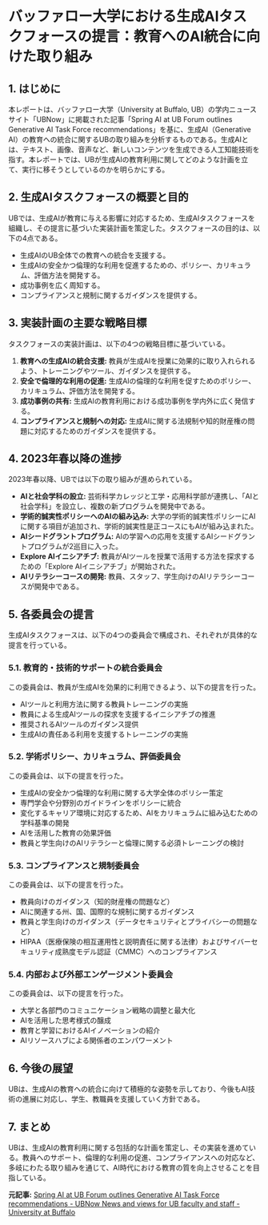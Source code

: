 # バッファロー大学における生成AIタスクフォースの提言：教育へのAI統合に向けた取り組み

## 1. はじめに

本レポートは、バッファロー大学（University at Buffalo, UB）の学内ニュースサイト「UBNow」に掲載された記事「Spring AI at UB Forum outlines Generative AI Task Force recommendations」を基に、生成AI（Generative AI）の教育への統合に関するUBの取り組みを分析するものである。生成AIとは、テキスト、画像、音声など、新しいコンテンツを生成できる人工知能技術を指す。本レポートでは、UBが生成AIの教育利用に関してどのような計画を立て、実行に移そうとしているのかを明らかにする。

## 2. 生成AIタスクフォースの概要と目的

UBでは、生成AIが教育に与える影響に対応するため、生成AIタスクフォースを組織し、その提言に基づいた実装計画を策定した。タスクフォースの目的は、以下の4点である。

* 生成AIのUB全体での教育への統合を支援する。
* 生成AIの安全かつ倫理的な利用を促進するための、ポリシー、カリキュラム、評価方法を開発する。
* 成功事例を広く周知する。
* コンプライアンスと規制に関するガイダンスを提供する。

## 3. 実装計画の主要な戦略目標

タスクフォースの実装計画は、以下の4つの戦略目標に基づいている。

1. **教育への生成AIの統合支援:** 教員が生成AIを授業に効果的に取り入れられるよう、トレーニングやツール、ガイダンスを提供する。
2. **安全で倫理的な利用の促進:** 生成AIの倫理的な利用を促すためのポリシー、カリキュラム、評価方法を開発する。
3. **成功事例の共有:** 生成AIの教育利用における成功事例を学内外に広く発信する。
4. **コンプライアンスと規制への対応:** 生成AIに関する法規制や知的財産権の問題に対応するためのガイダンスを提供する。

## 4. 2023年春以降の進捗

2023年春以降、UBでは以下の取り組みが進められている。

* **AIと社会学科の設立:** 芸術科学カレッジと工学・応用科学部が連携し、「AIと社会学科」を設立し、複数の新プログラムを開発中である。
* **学術的誠実性ポリシーへのAIの組み込み:** 大学の学術的誠実性ポリシーにAIに関する項目が追加され、学術的誠実性是正コースにもAIが組み込まれた。
* **AIシードグラントプログラム:** AIの学習への応用を支援するAIシードグラントプログラムが2巡目に入った。
* **Explore AIイニシアチブ:** 教員がAIツールを授業で活用する方法を探求するための「Explore AIイニシアチブ」が開始された。
* **AIリテラシーコースの開発:** 教員、スタッフ、学生向けのAIリテラシーコースが開発中である。

## 5. 各委員会の提言

生成AIタスクフォースは、以下の4つの委員会で構成され、それぞれが具体的な提言を行っている。

### 5.1. 教育的・技術的サポートの統合委員会

この委員会は、教員が生成AIを効果的に利用できるよう、以下の提言を行った。

* AIツールと利用方法に関する教員トレーニングの実施
* 教員による生成AIツールの探求を支援するイニシアチブの推進
* 推奨されるAIツールのガイダンス提供
* 生成AIの責任ある利用を支援するトレーニングの実施

### 5.2. 学術ポリシー、カリキュラム、評価委員会

この委員会は、以下の提言を行った。

* 生成AIの安全かつ倫理的な利用に関する大学全体のポリシー策定
* 専門学会や分野別のガイドラインをポリシーに統合
* 変化するキャリア環境に対応するため、AIをカリキュラムに組み込むための学科基準の開発
* AIを活用した教育の効果評価
* 教員と学生向けのAIリテラシーと倫理に関する必須トレーニングの検討

### 5.3. コンプライアンスと規制委員会

この委員会は、以下の提言を行った。

* 教員向けのガイダンス（知的財産権の問題など）
* AIに関連する州、国、国際的な規制に関するガイダンス
* 教員と学生向けのガイダンス（データセキュリティとプライバシーの問題など）
* HIPAA（医療保険の相互運用性と説明責任に関する法律）およびサイバーセキュリティ成熟度モデル認証（CMMC）へのコンプライアンス

### 5.4. 内部および外部エンゲージメント委員会

この委員会は、以下の提言を行った。

* 大学と各部門のコミュニケーション戦略の調整と最大化
* AIを活用した思考様式の醸成
* 教育と学習におけるAIイノベーションの紹介
* AIリソースハブによる関係者のエンパワーメント

## 6. 今後の展望

UBは、生成AIの教育への統合に向けて積極的な姿勢を示しており、今後もAI技術の進展に対応し、学生、教職員を支援していく方針である。

## 7. まとめ

UBは、生成AIの教育利用に関する包括的な計画を策定し、その実装を進めている。教員へのサポート、倫理的な利用の促進、コンプライアンスへの対応など、多岐にわたる取り組みを通じて、AI時代における教育の質を向上させることを目指している。


**元記事:** [Spring AI at UB Forum outlines Generative AI Task Force recommendations - UBNow News and views for UB faculty and staff - University at Buffalo](https://www.buffalo.edu/ubnow/stories/2025/03/spring-ai-at-ub-forum.html)